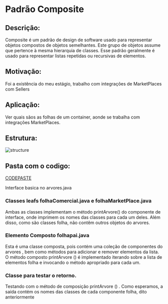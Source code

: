 # Padrão Composite

## Descrição:
Composite é um padrão de design de software usado para representar objetos compostos de objetos semelhantes. Este grupo de objetos assume que pertence à mesma hierarquia de classes. Esse padrão geralmente é usado para representar listas repetidas ou recursivas de elementos.

## Motivação:
Foi a existência do meu estágio, trabalho com integrações de MarketPlaces com Sellers

## Aplicação:
Ver quais sãos as folhas de um container, aonde se trabalha com integrações MarketPlaces.


## Estrutura:
![structure](https://2.bp.blogspot.com/-t88k0zLYMwA/UGMuUovjwzI/AAAAAAAAAaU/OA8Qoov2hZA/s640/CompositeDesignPatternGeneric.gif)

## Pasta com o codigo:
[CODEPASTE](/TrabalhoPadraoComposite/src/Main)

Interface basica no arvores.java

### Classes leafs  folhaComercial.java e folhaMarketPlace.java
Ambas as classes implementam o  método printArvore() do componente de interface, onde imprimem os nomes das classes para cada um deles.
Além disso, como são classes folha, não contêm outros objetos do arvores.

### Elemento Composto folhapai.java
Esta é uma classe composta, pois contém uma coleção de componentes do arvores , bem como métodos para adicionar e remover elementos da lista.
O método composto printArvore () é implementado iterando sobre a lista de elementos folha e invocando o método apropriado para cada um.

### Classe para testar o retorno.
Testando com o método de composição printArvore () . Como esperamos, a saída contém os nomes das classes de cada componente folha, dito anteriormente
